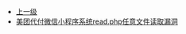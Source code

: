 * [上一级](docs/wy876_poc/)
* [美团代付微信小程序系统read.php任意文件读取漏洞](docs/wy876_poc/%E7%BE%8E%E5%9B%A2%E4%BB%A3%E4%BB%98%E5%BE%AE%E4%BF%A1%E5%B0%8F%E7%A8%8B%E5%BA%8F%E7%B3%BB%E7%BB%9F/%E7%BE%8E%E5%9B%A2%E4%BB%A3%E4%BB%98%E5%BE%AE%E4%BF%A1%E5%B0%8F%E7%A8%8B%E5%BA%8F%E7%B3%BB%E7%BB%9Fread.php%E4%BB%BB%E6%84%8F%E6%96%87%E4%BB%B6%E8%AF%BB%E5%8F%96%E6%BC%8F%E6%B4%9E.md)

